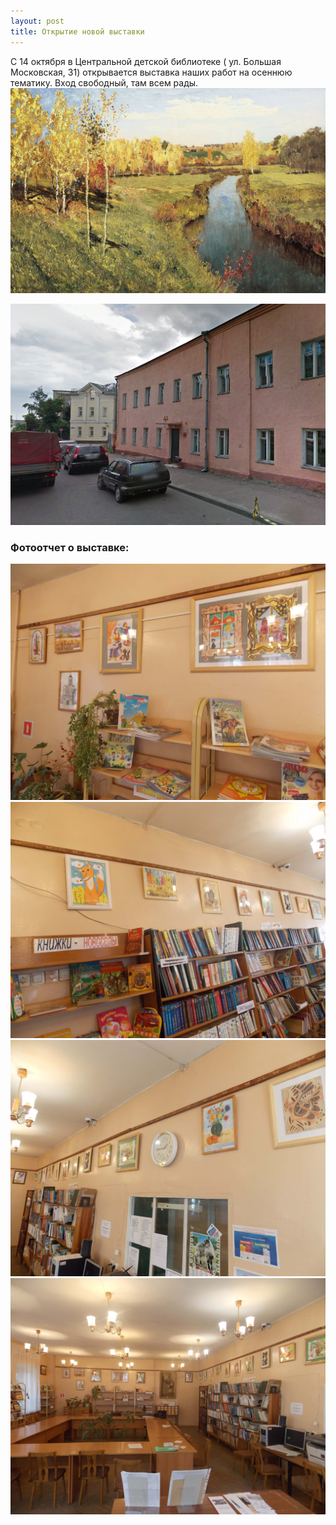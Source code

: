 ```yaml
---
layout: post
title: Открытие новой выставки
---
```

С 14 октября в Центральной детской библиотеке ( ул. Большая Московская, 31) открывается выставка наших работ на осеннюю тематику. Вход свободный, там всем рады.
![levitan_zolotaya_osen](/img/Levitan_Zolotaya_Osen.jpg "Золотая осень")

![library](/img/library.png "Библиотека")

<h3>Фотоотчет о выставке:</h3>
<div class="fotorama" data-allowfullscreen="true" data-width="100%" data-ratio="800/600" data-nav="thumbs" data-arrows="true">
      <img src="/img/exhibitions/14-10-15/1.jpg"> 
      <img src="/img/exhibitions/14-10-15/2.jpg"> 
      <img src="/img/exhibitions/14-10-15/3.jpg"> 
      <img src="/img/exhibitions/14-10-15/4.jpg"> 
  </div>